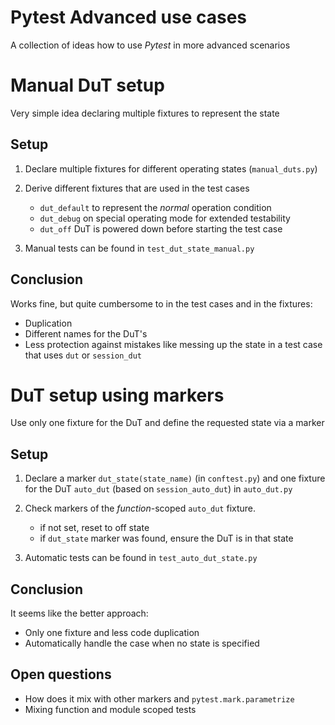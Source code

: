 Pytest Advanced use cases
=========================

A collection of ideas how to use *Pytest* in more advanced scenarios


# Manual DuT setup

Very simple idea declaring multiple fixtures to represent the state

## Setup

1. Declare multiple fixtures for different operating states (`manual_duts.py`)
2. Derive different fixtures that are used in the test cases

    - `dut_default` to represent the _normal_ operation condition
    - `dut_debug`   on special operating mode for extended testability
    - `dut_off`     DuT is powered down before starting the test case

3. Manual tests can be found in `test_dut_state_manual.py`


## Conclusion

Works fine, but quite cumbersome to in the test cases and in the fixtures:
- Duplication
- Different names for the DuT's
- Less protection against mistakes like messing up the state in a test case that uses `dut`
  or `session_dut`

# DuT setup using markers

Use only one fixture for the DuT and define the requested state via a marker

## Setup

1. Declare a marker `dut_state(state_name)` (in `conftest.py`) and one fixture for the DuT
   `auto_dut` (based on `session_auto_dut`) in `auto_dut.py`
2. Check markers of the *function*-scoped `auto_dut` fixture.

    - if not set, reset to off state
    - if `dut_state` marker was found, ensure the DuT is in that state
    
3. Automatic tests can be found in `test_auto_dut_state.py`


## Conclusion

It seems like the better approach:
- Only one fixture and less code duplication
- Automatically handle the case when no state is specified

## Open questions

- How does it mix with other markers and `pytest.mark.parametrize`
- Mixing function and module scoped tests